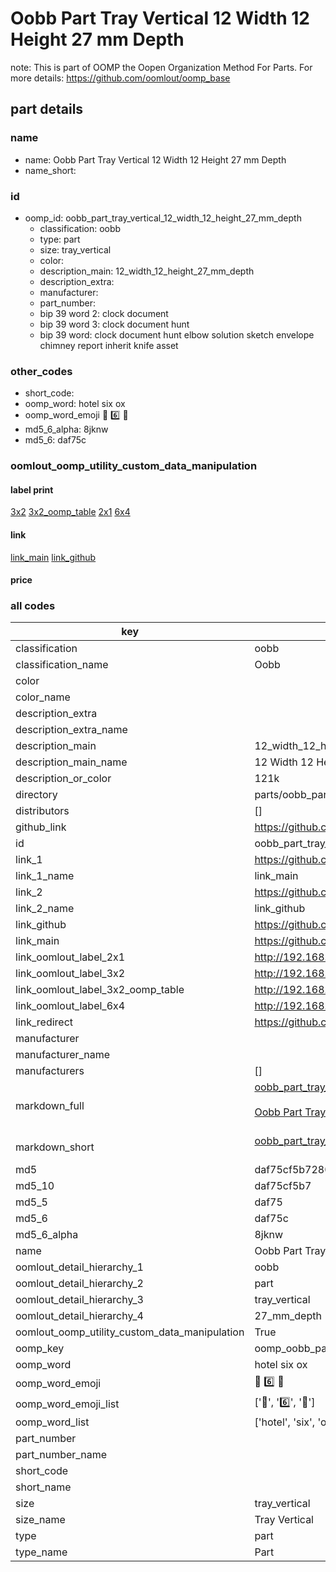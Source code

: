 # Oobb Part Tray Vertical 12 Width 12 Height 27 mm Depth  

note: This is part of OOMP the Oopen Organization Method For Parts. For more details: https://github.com/oomlout/oomp_base

##  part details
  







### name
* name: Oobb Part Tray Vertical 12 Width 12 Height 27 mm Depth
* name_short: 
### id
* oomp_id: oobb_part_tray_vertical_12_width_12_height_27_mm_depth
  * classification: oobb
  * type: part
  * size: tray_vertical
  * color: 
  * description_main: 12_width_12_height_27_mm_depth
  * description_extra: 
  * manufacturer: 
  * part_number: 
  * bip 39 word 2: clock document
  * bip 39 word 3: clock document hunt
  * bip 39 word: clock document hunt elbow solution sketch envelope chimney report inherit knife asset

### other_codes
* short_code: 
* oomp_word: hotel six ox
* oomp_word_emoji :hotel: :six: :ox:
* md5_6_alpha: 8jknw
* md5_6: daf75c






### oomlout_oomp_utility_custom_data_manipulation
#### label print
[3x2](http://192.168.1.245:1112/?label=oomp%208jknw)
[3x2_oomp_table](http://192.168.1.108:1112/?label=oomp%208jknw)
[2x1](http://192.168.1.242:1112/?label=oomp%208jknw)
[6x4](http://192.168.1.55:1112/?label=oomp%208jknw)    

#### link

[link_main](https://github.com/oomlout/oomlout_oomp_version_1_messy/tree/main/parts/oobb_part_tray_vertical_12_width_12_height_27_mm_depth) [link_github](https://github.com/oomlout/oomlout_oomp_version_1_messy/tree/main/parts/oobb_part_tray_vertical_12_width_12_height_27_mm_depth)                             

#### price







### all codes 
| key | value |  
| --- | --- |  
| classification | oobb |  
| classification_name | Oobb |  
| color |  |  
| color_name |  |  
| description_extra |  |  
| description_extra_name |  |  
| description_main | 12_width_12_height_27_mm_depth |  
| description_main_name | 12 Width 12 Height 27 mm Depth |  
| description_or_color | 121k |  
| directory | parts/oobb_part_tray_vertical_12_width_12_height_27_mm_depth |  
| distributors | [] |  
| github_link | https://github.com/oomlout/oomlout_oomp_part_src/tree/main/parts/oobb_part_tray_vertical_12_width_12_height_27_mm_depth |  
| id | oobb_part_tray_vertical_12_width_12_height_27_mm_depth |  
| link_1 | https://github.com/oomlout/oomlout_oomp_version_1_messy/tree/main/parts/oobb_part_tray_vertical_12_width_12_height_27_mm_depth |  
| link_1_name | link_main |  
| link_2 | https://github.com/oomlout/oomlout_oomp_version_1_messy/tree/main/parts/oobb_part_tray_vertical_12_width_12_height_27_mm_depth |  
| link_2_name | link_github |  
| link_github | https://github.com/oomlout/oomlout_oomp_version_1_messy/tree/main/parts/oobb_part_tray_vertical_12_width_12_height_27_mm_depth |  
| link_main | https://github.com/oomlout/oomlout_oomp_version_1_messy/tree/main/parts/oobb_part_tray_vertical_12_width_12_height_27_mm_depth |  
| link_oomlout_label_2x1 | http://192.168.1.242:1112/?label=oomp%208jknw |  
| link_oomlout_label_3x2 | http://192.168.1.245:1112/?label=oomp%208jknw |  
| link_oomlout_label_3x2_oomp_table | http://192.168.1.108:1112/?label=oomp%208jknw |  
| link_oomlout_label_6x4 | http://192.168.1.55:1112/?label=oomp%208jknw |  
| link_redirect | https://github.com/oomlout/oomlout_oomp_version_1_messy/tree/main/parts/oobb_part_tray_vertical_12_width_12_height_27_mm_depth |  
| manufacturer |  |  
| manufacturer_name |  |  
| manufacturers | [] |  
| markdown_full | [oobb_part_tray_vertical_12_width_12_height_27_mm_depth](none)<br>[](none)<br>[Oobb Part Tray Vertical 12 Width 12 Height 27 Mm Depth](none)<br><br> |  
| markdown_short | [oobb_part_tray_vertical_12_width_12_height_27_mm_depth](none)<br><br> |  
| md5 | daf75cf5b728097b28e76472ded0195b |  
| md5_10 | daf75cf5b7 |  
| md5_5 | daf75 |  
| md5_6 | daf75c |  
| md5_6_alpha | 8jknw |  
| name | Oobb Part Tray Vertical 12 Width 12 Height 27 mm Depth |  
| oomlout_detail_hierarchy_1 | oobb |  
| oomlout_detail_hierarchy_2 | part |  
| oomlout_detail_hierarchy_3 | tray_vertical |  
| oomlout_detail_hierarchy_4 | 27_mm_depth |  
| oomlout_oomp_utility_custom_data_manipulation | True |  
| oomp_key | oomp_oobb_part_tray_vertical_12_width_12_height_27_mm_depth |  
| oomp_word | hotel six ox |  
| oomp_word_emoji | :hotel: :six: :ox: |  
| oomp_word_emoji_list | [':hotel:', ':six:', ':ox:'] |  
| oomp_word_list | ['hotel', 'six', 'ox'] |  
| part_number |  |  
| part_number_name |  |  
| short_code |  |  
| short_name |  |  
| size | tray_vertical |  
| size_name | Tray Vertical |  
| type | part |  
| type_name | Part |  
